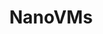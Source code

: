 ---
codehost: https://github.com/nanovms/nanos
linkedin: https://linkedin.com/company/nanovms
logohandle: nanovms
sort: nanovms
title: NanoVMs
twitter: https://x.com/nanovms
website: https://nanovms.com/
youtube: https://youtube.com/channel/UC3mqDqCVu3moVKzmP2YNmlg
---